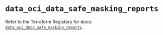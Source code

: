 # `data_oci_data_safe_masking_reports`

Refer to the Terraform Registory for docs: [`data_oci_data_safe_masking_reports`](https://registry.terraform.io/providers/oracle/oci/6.18.0/docs/data-sources/data_safe_masking_reports).
